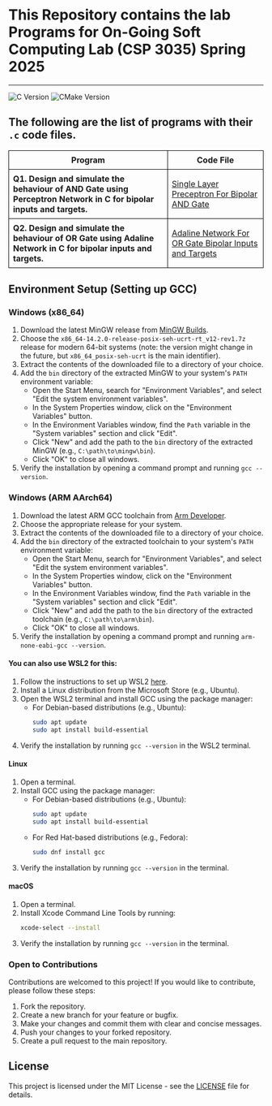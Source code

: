 # This Repository contains the lab Programs for On-Going Soft Computing Lab (CSP 3035) Spring 2025
<hr>

![C Version](https://img.shields.io/badge/C-99-blue)
![CMake Version](https://img.shields.io/badge/CMake-3.29-red)
## The following are the list of programs with their `.c` code files.

<table style="border-collapse: collapse; width: 100%;">
    <tr>
        <th style="border: 1px solid black; padding: 8px;"><b>Program</b></th>
        <th style="border: 1px solid black; padding: 8px;"><b>Code File</b></th>
    </tr>
    <tr>
        <td style="border: 1px solid black; padding: 8px;"><b>Q1. Design and simulate the behaviour of AND Gate using Perceptron Network in C for bipolar inputs and targets.</b></td>
        <td style="border: 1px solid black; padding: 8px;"><a href="/Single_Layer_Preceptron_For_Bipolar_AND_Gate.c">Single Layer Preceptron For Bipolar AND Gate</a></td>
    </tr>
    <tr>
        <td style="border: 1px solid black; padding: 8px;"><b>Q2. Design and simulate the behaviour of OR Gate using Adaline Network in C for bipolar inputs and targets.</b></td>
        <td style="border: 1px solid black; padding: 8px;"><a href="/Adaline_Network_For_OR_Gate_Bipolar_Inputs_and_Targets.c">Adaline Network For OR Gate Bipolar Inputs and Targets</a></td>
    </tr>
</table>

## Environment Setup (Setting up GCC)

### Windows (x86_64)
1. Download the latest MinGW release from [MinGW Builds](https://github.com/niXman/mingw-builds-binaries/releases).
2. Choose the `x86_64-14.2.0-release-posix-seh-ucrt-rt_v12-rev1.7z` release for modern 64-bit systems  (note: the version might change in the future, but `x86_64_posix-seh-ucrt` is the main identifier).
3. Extract the contents of the downloaded file to a directory of your choice.
4. Add the `bin` directory of the extracted MinGW to your system's `PATH` environment variable:
    - Open the Start Menu, search for "Environment Variables", and select "Edit the system environment variables".
    - In the System Properties window, click on the "Environment Variables" button.
    - In the Environment Variables window, find the `Path` variable in the "System variables" section and click "Edit".
    - Click "New" and add the path to the `bin` directory of the extracted MinGW (e.g., `C:\path\to\mingw\bin`).
    - Click "OK" to close all windows.
5. Verify the installation by opening a command prompt and running `gcc --version`.

### Windows (ARM AArch64)
1. Download the latest ARM GCC toolchain from [Arm Developer](https://developer.arm.com/tools-and-software/open-source-software/developer-tools/gnu-toolchain/gnu-rm).
2. Choose the appropriate release for your system.
3. Extract the contents of the downloaded file to a directory of your choice.
4. Add the `bin` directory of the extracted toolchain to your system's `PATH` environment variable:
    - Open the Start Menu, search for "Environment Variables", and select "Edit the system environment variables".
    - In the System Properties window, click on the "Environment Variables" button.
    - In the Environment Variables window, find the `Path` variable in the "System variables" section and click "Edit".
    - Click "New" and add the path to the `bin` directory of the extracted toolchain (e.g., `C:\path\to\arm\bin`).
    - Click "OK" to close all windows.
5. Verify the installation by opening a command prompt and running `arm-none-eabi-gcc --version`.

#### You can also use WSL2 for this:
1. Follow the instructions to set up WSL2 [here](https://docs.microsoft.com/en-us/windows/wsl/install).
2. Install a Linux distribution from the Microsoft Store (e.g., Ubuntu).
3. Open the WSL2 terminal and install GCC using the package manager:
    - For Debian-based distributions (e.g., Ubuntu):
      ```sh
      sudo apt update
      sudo apt install build-essential
      ```
4. Verify the installation by running `gcc --version` in the WSL2 terminal.

#### Linux
1. Open a terminal.
2. Install GCC using the package manager:
    - For Debian-based distributions (e.g., Ubuntu):
      ```sh
      sudo apt update
      sudo apt install build-essential
      ```
    - For Red Hat-based distributions (e.g., Fedora):
      ```sh
      sudo dnf install gcc
      ```
3. Verify the installation by running `gcc --version` in the terminal.

#### macOS
1. Open a terminal.
2. Install Xcode Command Line Tools by running:
   ```sh
   xcode-select --install
   ```
3. Verify the installation by running `gcc --version` in the terminal.

### Open to Contributions
Contributions are welcomed to this project! If you would like to contribute, please follow these steps:  
1. Fork the repository.
2. Create a new branch for your feature or bugfix.
3. Make your changes and commit them with clear and concise messages.
4. Push your changes to your forked repository.
5. Create a pull request to the main repository.

## License
This project is licensed under the MIT License - see the [LICENSE](/LICENSE) file for details.